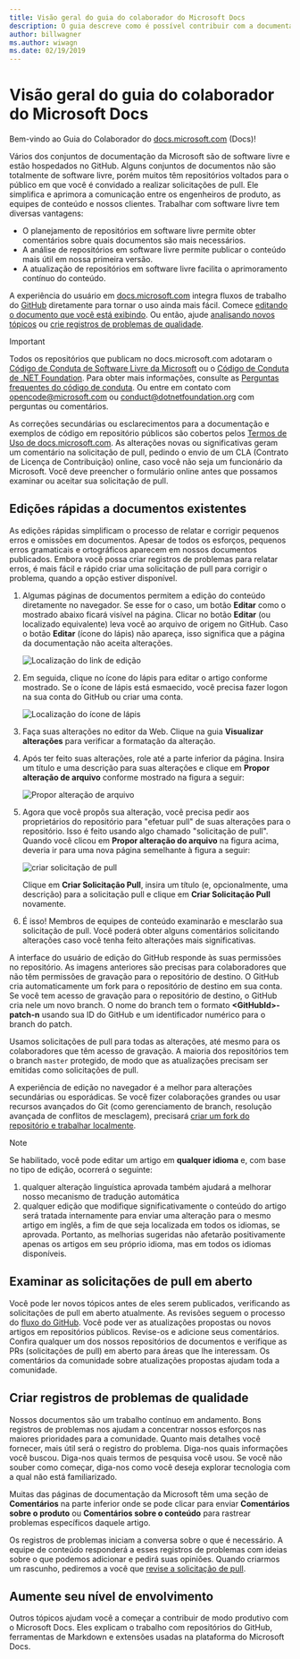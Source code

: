 ```yaml
---
title: Visão geral do guia do colaborador do Microsoft Docs
description: O guia descreve como é possível contribuir com a documentação da Microsoft do site docs.microsoft.com.
author: billwagner
ms.author: wiwagn
ms.date: 02/19/2019
---
```


# <a name="microsoft-docs-contributor-guide-overview"></a>Visão geral do guia do colaborador do Microsoft Docs

Bem-vindo ao Guia do Colaborador do [docs.microsoft.com](https://docs.microsoft.com) (Docs)!

Vários dos conjuntos de documentação da Microsoft são de software livre e estão hospedados no GitHub. Alguns conjuntos de documentos não são totalmente de software livre, porém muitos têm repositórios voltados para o público em que você é convidado a realizar solicitações de pull. Ele simplifica e aprimora a comunicação entre os engenheiros de produto, as equipes de conteúdo e nossos clientes. Trabalhar com software livre tem diversas vantagens:

- O planejamento de repositórios em software livre permite obter comentários sobre quais documentos são mais necessários.
- A análise de repositórios em software livre permite publicar o conteúdo mais útil em nossa primeira versão.
- A atualização de repositórios em software livre facilita o aprimoramento contínuo do conteúdo.

A experiência do usuário em [docs.microsoft.com](https://docs.microsoft.com) integra fluxos de trabalho do [GitHub](https://github.com) diretamente para tornar o uso ainda mais fácil. Comece [editando o documento que você está exibindo](#quick-edits-to-existing-documents). Ou então, ajude [analisando novos tópicos](#review-open-prs) ou [crie registros de problemas de qualidade](#create-quality-issues).

> [!IMPORTANT]
> Todos os repositórios que publicam no docs.microsoft.com adotaram o [Código de Conduta de Software Livre da Microsoft](https://opensource.microsoft.com/codeofconduct/) ou o [Código de Conduta de .NET Foundation](https://dotnetfoundation.org/code-of-conduct). Para obter mais informações, consulte as [Perguntas frequentes do código de conduta](https://opensource.microsoft.com/codeofconduct/faq/). Ou entre em contato com [opencode@microsoft.com](mailto:opencode@microsoft.com) ou [conduct@dotnetfoundation.org](mailto:conduct@dotnetfoundation.org) com perguntas ou comentários.<br>
>
> As correções secundárias ou esclarecimentos para a documentação e exemplos de código em repositório públicos são cobertos pelos [Termos de Uso de docs.microsoft.com](https://docs.microsoft.com/legal/termsofuse). As alterações novas ou significativas geram um comentário na solicitação de pull, pedindo o envio de um CLA (Contrato de Licença de Contribuição) online, caso você não seja um funcionário da Microsoft. Você deve preencher o formulário online antes que possamos examinar ou aceitar sua solicitação de pull.

## <a name="quick-edits-to-existing-documents"></a>Edições rápidas a documentos existentes

As edições rápidas simplificam o processo de relatar e corrigir pequenos erros e omissões em documentos. Apesar de todos os esforços, pequenos erros gramaticais e ortográficos aparecem em nossos documentos publicados. Embora você possa criar registros de problemas para relatar erros, é mais fácil e rápido criar uma solicitação de pull para corrigir o problema, quando a opção estiver disponível.

1. Algumas páginas de documentos permitem a edição do conteúdo diretamente no navegador. Se esse for o caso, um botão **Editar** como o mostrado abaixo ficará visível na página. Clicar no botão **Editar** (ou localizado equivalente) leva você ao arquivo de origem no GitHub. Caso o botão **Editar** (ícone do lápis) não apareça, isso significa que a página da documentação não aceita alterações.

   ![Localização do link de edição](./media/index/edit-article.png)

2. Em seguida, clique no ícone do lápis para editar o artigo conforme mostrado. Se o ícone de lápis está esmaecido, você precisa fazer logon na sua conta do GitHub ou criar uma conta. 

   ![Localização do ícone de lápis](./media/index/edit-icon.png)


3. Faça suas alterações no editor da Web. Clique na guia **Visualizar alterações** para verificar a formatação da alteração.

4. Após ter feito suas alterações, role até a parte inferior da página. Insira um título e uma descrição para suas alterações e clique em **Propor alteração de arquivo** conforme mostrado na figura a seguir:

   ![Propor alteração de arquivo](./media/index/submit-pull-request.png)

5. Agora que você propôs sua alteração, você precisa pedir aos proprietários do repositório para "efetuar pull" de suas alterações para o repositório. Isso é feito usando algo chamado "solicitação de pull". Quando você clicou em **Propor alteração do arquivo** na figura acima, deveria ir para uma nova página semelhante à figura a seguir:

   ![criar solicitação de pull](media/index/create-pull-request.png)

   Clique em **Criar Solicitação Pull**, insira um título (e, opcionalmente, uma descrição) para a solicitação pull e clique em **Criar Solicitação Pull** novamente.

6. É isso! Membros de equipes de conteúdo examinarão e mesclarão sua solicitação de pull. Você poderá obter alguns comentários solicitando alterações caso você tenha feito alterações mais significativas.

A interface do usuário de edição do GitHub responde às suas permissões no repositório. As imagens anteriores são precisas para colaboradores que não têm permissões de gravação para o repositório de destino. O GitHub cria automaticamente um fork para o repositório de destino em sua conta. Se você tem acesso de gravação para o repositório de destino, o GitHub cria nele um novo branch. O nome do branch tem o formato **\<GitHubId\>-patch-n** usando sua ID do GitHub e um identificador numérico para o branch do patch.

Usamos solicitações de pull para todas as alterações, até mesmo para os colaboradores que têm acesso de gravação. A maioria dos repositórios tem o branch `master` protegido, de modo que as atualizações precisam ser emitidas como solicitações de pull.

A experiência de edição no navegador é a melhor para alterações secundárias ou esporádicas. Se você fizer colaborações grandes ou usar recursos avançados do Git (como gerenciamento de branch, resolução avançada de conflitos de mesclagem), precisará [criar um fork do repositório e trabalhar localmente](how-to-write-workflows-major.md).

> [!NOTE]
> Se habilitado, você pode editar um artigo em **qualquer idioma** e, com base no tipo de edição, ocorrerá o seguinte:
> 1. qualquer alteração linguística aprovada também ajudará a melhorar nosso mecanismo de tradução automática
> 2. qualquer edição que modifique significativamente o conteúdo do artigo será tratada internamente para enviar uma alteração para o mesmo artigo em inglês, a fim de que seja localizada em todos os idiomas, se aprovada.
> Portanto, as melhorias sugeridas não afetarão positivamente apenas os artigos em seu próprio idioma, mas em todos os idiomas disponíveis.

## <a name="review-open-prs"></a>Examinar as solicitações de pull em aberto

Você pode ler novos tópicos antes de eles serem publicados, verificando as solicitações de pull em aberto atualmente. As revisões seguem o processo do [fluxo do GitHub](https://guides.github.com/introduction/flow/). Você pode ver as atualizações propostas ou novos artigos em repositórios públicos. Revise-os e adicione seus comentários. Confira qualquer um dos nossos repositórios de documentos e verifique as PRs (solicitações de pull) em aberto para áreas que lhe interessam. Os comentários da comunidade sobre atualizações propostas ajudam toda a comunidade.

## <a name="create-quality-issues"></a>Criar registros de problemas de qualidade

Nossos documentos são um trabalho contínuo em andamento. Bons registros de problemas nos ajudam a concentrar nossos esforços nas maiores prioridades para a comunidade. Quanto mais detalhes você fornecer, mais útil será o registro do problema. Diga-nos quais informações você buscou. Diga-nos quais termos de pesquisa você usou. Se você não souber como começar, diga-nos como você deseja explorar tecnologia com a qual não está familiarizado.

Muitas das páginas de documentação da Microsoft têm uma seção de **Comentários** na parte inferior onde se pode clicar para enviar **Comentários sobre o produto** ou **Comentários sobre o conteúdo** para rastrear problemas específicos daquele artigo.

Os registros de problemas iniciam a conversa sobre o que é necessário. A equipe de conteúdo responderá a esses registros de problemas com ideias sobre o que podemos adicionar e pedirá suas opiniões. Quando criarmos um rascunho, pediremos a você que [revise a solicitação de pull](#review-open-prs).

## <a name="get-more-involved"></a>Aumente seu nível de envolvimento

Outros tópicos ajudam você a começar a contribuir de modo produtivo com o Microsoft Docs. Eles explicam o trabalho com repositórios do GitHub, ferramentas de Markdown e extensões usadas na plataforma do Microsoft Docs.
